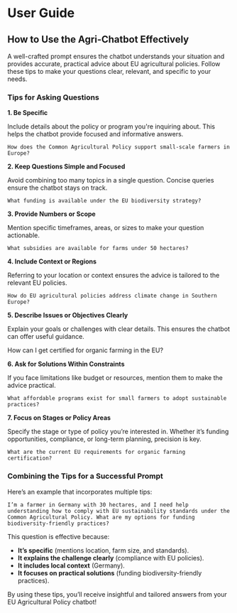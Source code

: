 # User Guide  
## How to Use the Agri-Chatbot Effectively  

A well-crafted prompt ensures the chatbot understands your situation and provides accurate, practical advice about EU agricultural policies. Follow these tips to make your questions clear, relevant, and specific to your needs.

### Tips for Asking Questions  

**1. Be Specific**  

Include details about the policy or program you're inquiring about. This helps the chatbot provide focused and informative answers.

    How does the Common Agricultural Policy support small-scale farmers in Europe?

**2. Keep Questions Simple and Focused**  

Avoid combining too many topics in a single question. Concise queries ensure the chatbot stays on track.

    What funding is available under the EU biodiversity strategy?

**3. Provide Numbers or Scope**  

Mention specific timeframes, areas, or sizes to make your question actionable.

    What subsidies are available for farms under 50 hectares?

**4. Include Context or Regions**  

Referring to your location or context ensures the advice is tailored to the relevant EU policies.

    How do EU agricultural policies address climate change in Southern Europe?

**5. Describe Issues or Objectives Clearly**  

Explain your goals or challenges with clear details. This ensures the chatbot can offer useful guidance.

   How can I get certified for organic farming in the EU?

**6. Ask for Solutions Within Constraints**  

If you face limitations like budget or resources, mention them to make the advice practical.

    What affordable programs exist for small farmers to adopt sustainable practices?

**7. Focus on Stages or Policy Areas**  

Specify the stage or type of policy you’re interested in. Whether it’s funding opportunities, compliance, or long-term planning, precision is key.

    What are the current EU requirements for organic farming certification?

### Combining the Tips for a Successful Prompt  

Here’s an example that incorporates multiple tips:  

    I’m a farmer in Germany with 30 hectares, and I need help understanding how to comply with EU sustainability standards under the Common Agricultural Policy. What are my options for funding biodiversity-friendly practices?  

This question is effective because:  
- **It’s specific** (mentions location, farm size, and standards).  
- **It explains the challenge clearly** (compliance with EU policies).  
- **It includes local context** (Germany).  
- **It focuses on practical solutions** (funding biodiversity-friendly practices).  

By using these tips, you’ll receive insightful and tailored answers from your EU Agricultural Policy chatbot!  